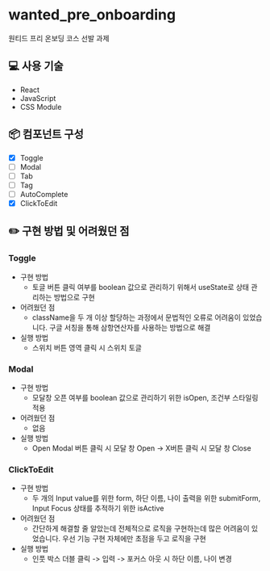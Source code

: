 # wanted_pre_onboarding

원티드 프리 온보딩 코스 선발 과제

## 💻 사용 기술

- React
- JavaScript
- CSS Module

## 📦 컴포넌트 구성

- [x] Toggle
- [ ] Modal
- [ ] Tab
- [ ] Tag
- [ ] AutoComplete
- [x] ClickToEdit

## ✏️ 구현 방법 및 어려웠던 점

### Toggle

- 구현 방법
  - 토글 버튼 클릭 여부를 boolean 값으로 관리하기 위해서 useState로 상태 관리하는 방법으로 구현
- 어려웠던 점
  - className을 두 개 이상 할당하는 과정에서 문법적인 오류로 어려움이 있었습니다. 구글 서칭을 통해 삼항연산자를 사용하는 방법으로 해결
- 실행 방법
  - 스위치 버튼 영역 클릭 시 스위치 토글

### Modal

- 구현 방법
  - 모달창 오픈 여부를 boolean 값으로 관리하기 위한 isOpen, 조건부 스타일링 적용
- 어려웠던 점
  - 없음
- 실행 방법
  - Open Modal 버튼 클릭 시 모달 창 Open -> X버튼 클릭 시 모달 창 Close

### ClickToEdit

- 구현 방법
  - 두 개의 Input value를 위한 form, 하단 이름, 나이 출력을 위한 submitForm, Input Focus 상태를 추적하기 위한 isActive
- 어려웠던 점
  - 간단하게 해결할 줄 알았는데 전체적으로 로직을 구현하는데 많은 어려움이 있었습니다. 우선 기능 구현 자체에만 초점을 두고 로직을 구현
- 실행 방법
  - 인풋 박스 더블 클릭 -> 입력 -> 포커스 아웃 시 하단 이름, 나이 변경

